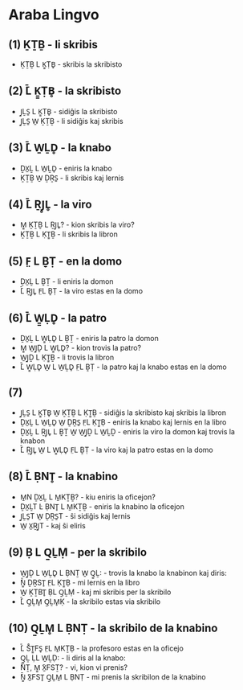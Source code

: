 # Araba Lingvo

## (1) ḴṮḆ - li skribis

* ḴṮḆ L Ḵ̱ṬB̥ - skribis la skribisto

## (2) ̄L̄ Ḵ̱ṬB̥ - la skribisto

* J̱ḺS̱ L Ḵ̱ṬB̥ - sidiĝis la skribisto
* J̱ḺS̱ W̱ ḴṮḆ - li sidiĝis kaj skribis

## (3) ̄L̄ W̱ḺD̥ - la knabo

* ḎX̱Ḻ L W̱ḺD̥ - eniris la knabo
* ḴṮḆ W̱ ḎṞS̱ - li skribis kaj lernis

## (4) ̄L̄ ṞJ̥L̥ - la viro

* M̱̱ ḴṮḆ L ṞJ̥L̥? - kion skribis la viro?
* ḴṮḆ L ḲṮ̱Ḇ - li skribis la libron

## (5) F̤ L Ḇ̣Ṭ - en la domo

* ḎX̱Ḻ L Ḇ̣Ṯ - li eniris la domon
* ̄L̄ ṞJ̥L̥ F̤L Ḇ̣Ṭ - la viro estas en la domo

## (6) ̄L̄ W̱̱ḶD̥ - la patro

* ḎX̱Ḻ L W̱̱ḶD̥ L Ḇ̣Ṯ - eniris la patro la domon
* M̱̱ W̱J̱Ḏ L W̱̱ḶD̥? - kion trovis la patro?
* W̱J̱Ḏ L ḲṮ̱Ḇ - li trovis la libron
* ̄L̄ W̱̱ḶD̥ W̱ L W̱ḺD̥ F̤L Ḇ̣Ṭ - la patro kaj la knabo estas en la domo

## (7)

* J̱ḺS̱ L Ḵ̱ṬB̥ W̱ ḴṮḆ L ḲṮ̱Ḇ - sidiĝis la skribisto kaj skribis la libron
* ḎX̱Ḻ L W̱ḺD̥ W̱ ḎṞS̱ F̤L ḲṮ̱Ḅ - eniris la knabo kaj lernis en la libro
* ḎX̱Ḻ L ṞJ̥L̥ L Ḇ̣Ṯ W̱ W̱J̱Ḏ L W̱ḺḎ - eniris la viro la domon kaj trovis la knabon
* ̄L̄ ṞJ̥L̥ W̱ L W̱̱ḶD̥ F̤L Ḇ̣Ṭ - la viro kaj la patro estas en la domo

## (8) ̄L̄ ḄNT̥ - la knabino

* M̱N ḎX̱Ḻ L M̱KṮḆ? - kiu eniris la oficejon?
* ḎX̱ḺT L̇ ḄNT̥ L M̱KṮḆ - eniris la knabino la oficejon
* J̱ḺS̱T W̱ ḎṞS̱T - ŝi sidiĝis kaj lernis
* W̱ X̱ṞJ̱T - kaj ŝi eliris

## (9) Ḅ L Q̱ḺṂ - per la skribilo

* W̱J̱Ḏ L W̱ḺD̥ L ḄNṮ W̱ Q̱̱Ḻ: - trovis la knabo la knabinon kaj diris:
* ̄̄Ṉ̱ ḎṞST̥ F̤L ḲṮ̱Ḅ - mi lernis en la libro
* W̱ ḴṮBT̥ ḄL Q̱ḺṂ - kaj mi skribis per la skribilo
* ̄L̄ Q̱ḺM̥ Q̱ḺM̥Ḳ - la skribilo estas via skribilo

## (10) Q̱ḺM̥ L ḄNṬ - la skribilo de la knabino

* ̄L̄ S̊Ṯ̱FS̥ F̤L M̱KṮḄ - la profesoro estas en la oficejo
* Q̱̱Ḻ ḶL W̱ḺḌ: - li diris al la knabo:
* ̄̄NṮ, M̱̱ ̄X̱FSṮ? - vi, kion vi prenis?
* ̄̄Ṉ̱ ̄X̱FST̥ Q̱ḺM̱ L ḄNṬ - mi prenis la skribilon de la knabino

